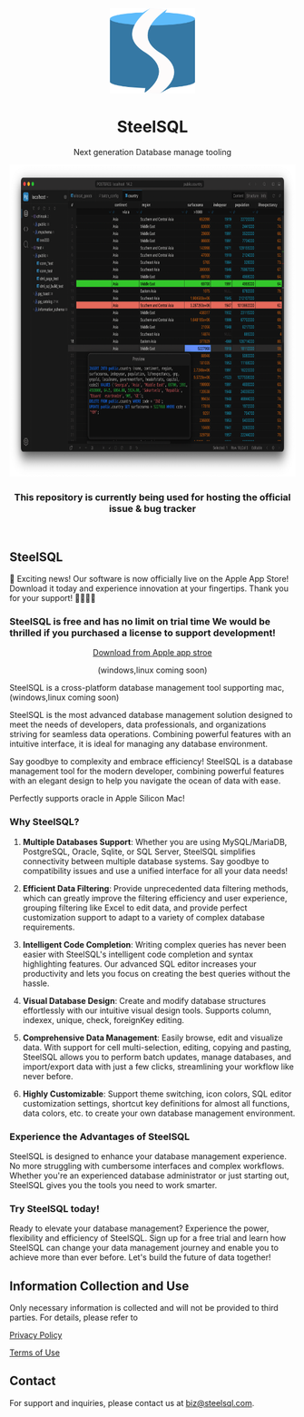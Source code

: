 <p align="center">
  <img src="assets/steelsql.svg" width="150px" height="150px">
</p>

<div align="center">
  <h1>SteelSQL</h1>
  

  <p align="center">
    <p align="center">Next generation Database manage tooling</p>
    <img src="images/pg-datagrid-edit.png"  height="550px">
    <h3 align="center">This repository is currently being used for hosting the official issue & bug tracker  </h3>
    </p>
</div>

<!-- <p align="center">
<a href="https://#">documents</a>
</p>  -->


<br />

<h2>SteelSQL</h2>

<p>
🎉 Exciting news! Our software is now officially live on the Apple App Store! Download it today and experience innovation at your fingertips. Thank you for your support! 🚀✨🚀✨
</p>

<h3>
SteelSQL is free and has no limit on trial time
We would be thrilled if you purchased a license to support development!
</h3>
<p align="center">
<a href="https://apps.apple.com/us/app/steelsql/id6464395288" target="_blank">    
<!-- <img src="assets/mac.svg"  height="30px"> -->
Download from Apple app stroe
</a> 
</p>
<p align="center">(windows,linux coming soon)</p>

SteelSQL is a cross-platform database management tool supporting mac,(windows,linux coming soon)

SteelSQL is the most advanced database management solution designed to meet the needs of developers, data professionals, and organizations striving for seamless data operations. Combining powerful features with an intuitive interface, it is ideal for managing any database environment.

Say goodbye to complexity and embrace efficiency! SteelSQL is a database management tool for the modern developer, combining powerful features with an elegant design to help you navigate the ocean of data with ease.

Perfectly supports oracle in Apple Silicon Mac!

### Why SteelSQL?

1. **Multiple Databases Support**: Whether you are using MySQL/MariaDB, PostgreSQL, Oracle, Sqlite, or SQL Server, SteelSQL simplifies connectivity between multiple database systems. Say goodbye to compatibility issues and use a unified interface for all your data needs!

2. **Efficient Data Filtering**: Provide unprecedented data filtering methods, which can greatly improve the filtering efficiency and user experience, grouping filtering like Excel to edit data, and provide perfect customization support to adapt to a variety of complex database requirements.

3. **Intelligent Code Completion**: Writing complex queries has never been easier with SteelSQL's intelligent code completion and syntax highlighting features. Our advanced SQL editor increases your productivity and lets you focus on creating the best queries without the hassle.

4. **Visual Database Design**: Create and modify database structures effortlessly with our intuitive visual design tools. Supports column, indexex, unique, check, foreignKey editing.

5. **Comprehensive Data Management**: Easily browse, edit and visualize data. With support for cell multi-selection, editing, copying and pasting, SteelSQL allows you to perform batch updates, manage databases, and import/export data with just a few clicks, streamlining your workflow like never before.

6. **Highly Customizable**: Support theme switching, icon colors, SQL editor customization settings, shortcut key definitions for almost all functions, data colors, etc. to create your own database management environment.

### **Experience the Advantages of SteelSQL**

SteelSQL is designed to enhance your database management experience. No more struggling with cumbersome interfaces and complex workflows. Whether you're an experienced database administrator or just starting out, SteelSQL gives you the tools you need to work smarter.

### **Try SteelSQL today!**

Ready to elevate your database management? Experience the power, flexibility and efficiency of SteelSQL. Sign up for a free trial and learn how SteelSQL can change your data management journey and enable you to achieve more than ever before. Let's build the future of data together!

## Information Collection and Use

Only necessary information is collected and will not be provided to third parties. For details, please refer to

[Privacy Policy](https://steelsql.com/policy)

[Terms of Use](https://steelsql.com/legal)

## Contact

For support and inquiries, please contact us at [biz@steelsql.com](mailto:biz@steelsql.com).




